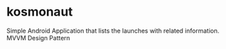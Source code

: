# kosmonaut
Simple Android Application that lists the launches with related information. MVVM Design Pattern
